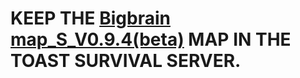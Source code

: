 # KEEP THE [Bigbrain map_S_V0.9.4(beta)](https://github.com/Galahadagent/My-projects-in-mindustry/blob/main/maps/Bigbrain%20map_S_V0.9.4(beta)) MAP IN THE TOAST SURVIVAL SERVER.

